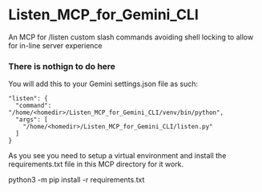 # Listen_MCP_for_Gemini_CLI
An MCP for /listen custom slash commands avoiding shell locking to allow for in-line server experience

### There is nothign to do here ###
You will add this to your Gemini settings.json file as such: 

    "listen": {
      "command": "/home/<homedir>/Listen_MCP_for_Gemini_CLI/venv/bin/python",
      "args": [
        "/home/<homedir>/Listen_MCP_for_Gemini_CLI/listen.py"
      ]
    }

As you see you need to setup a virtual environment and install the requirements.txt file in this MCP directory for it work.

python3 -m pip install -r requirements.txt

